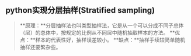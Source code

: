 ## python实现分层抽样(Stratified sampling)

> **原理：**分层抽样法也叫类型抽样法，它是从一个可以分成不同子总体（层）的总体中，按规定的比例从不同层中随机抽取样本的方法。
> **优点：**样本的代表性好，抽样误差较小。
> **缺点：**抽样手续较简单随机抽样还要繁杂些。

